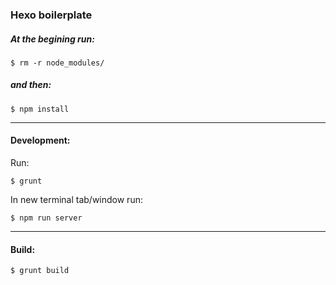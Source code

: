 ### Hexo boilerplate

##### At the begining run:
```
$ rm -r node_modules/
```
##### and then:
```
$ npm install
```
***
#### Development:
Run:
```
$ grunt 
```
In new terminal tab/window run:
```
$ npm run server
```
***
#### Build:

```
$ grunt build
```
